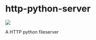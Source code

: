 # http-python-server

<img src='https://travis-ci.org/sudoFerraz/http-python-server.svg?branch=master'></img>

A HTTP python fileserver
